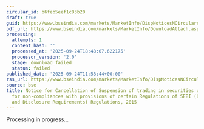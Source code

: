 ```yaml
---
circular_id: b6feb5eef1c83b20
draft: true
guid: https://www.bseindia.com/markets/MarketInfo/DispNoticesNCirculars.aspx?Noticeid={2C13216F-B9FC-466B-BE15-E96ACBFA1ADA}&noticeno=20250924-19&dt=09/24/2025&icount=19&totcount=75&flag=0
pdf_url: https://www.bseindia.com/markets/MarketInfo/DownloadAttach.aspx?id=20250924-19&attachedId=
processing:
  attempts: 1
  content_hash: ''
  processed_at: '2025-09-24T18:48:07.622175'
  processor_version: '2.0'
  stage: download_failed
  status: failed
published_date: '2025-09-24T11:58:44+00:00'
rss_url: https://www.bseindia.com/markets/MarketInfo/DispNoticesNCirculars.aspx?Noticeid={2C13216F-B9FC-466B-BE15-E96ACBFA1ADA}&noticeno=20250924-19&dt=09/24/2025&icount=19&totcount=75&flag=0
source: bse
title: Notice for Cancellation of Suspension of trading in securities of companies
  for non-compliances with provisions of certain Regulations of SEBI (Listing Obligations
  and Disclosure Requirements) Regulations, 2015
---
```


Processing in progress...